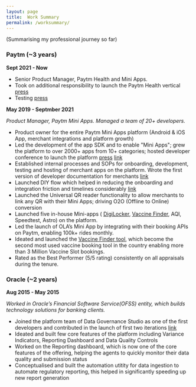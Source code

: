 ```yaml
---
layout: page
title:  Work Summary
permalink: /worksummary/
---
```

(Summarising my professional journey so far)

### Paytm (~3 years) ###

**Sept 2021 - Now**
- Senior Product Manager, Paytm Health and Mini Apps.
- Took on additional responsibility to launch the Paytm Health vertical [press](https://twitter.com/Paytm/status/1479712862746517506)  
- Testing [press](https://www.livemint.com/technology/paytm-users-can-now-create-their-health-id-know-its-benefits-11640596211499.html)


**May 2019 - Septmber 2021**

*Product Manager, Paytm Mini Apps. Managed a team of 20+ developers.*
  - Product owner for the entire Paytm Mini Apps platform (Android & iOS App, merchant integrations and platform growth)
  - Led the development of the app SDK and to enable "Mini Apps"; grew the platform to over 2000+ apps from 10+ categories; hosted developer conference to launch the platform [press](https://www.livemint.com/technology/apps/paytm-announces-mini-apps-developers-conference-on-8-october-11601965880559.html) [link](https://www.youtube.com/watch?v=nuK7Ct59Vyk&t=3162s)
  - Established internal processes and SOPs for onboarding, development, testing and hosting of merchant apps on the platform. Wrote the first version of developer documentation for merchants [link](https://business.paytm.com/docs/miniprograms/overview/)
  - Launched DIY flow which helped in reducing the onboarding and integration friction and timelines considerably [link](https://www.youtube.com/watch?v=W0qN81dujfs)
  - Launched the Universal QR reader functionality to allow merchants to link any QR with their Mini Apps; driving O2O (Offline to Online) conversion
  - Launched five in-house Mini-apps ( [DigiLocker](https://www.hindustantimes.com/business/paytm-integrates-digilocker-brings-access-to-documents-on-its-app-101634105338544.html), [Vaccine Finder](https://www.livemint.com/technology/apps/want-to-book-covid-19-vaccination-slots-on-paytm-here-s-how-11624093960278.html), AQI, Speedtest, Astro) on the platform.
  - Led the launch of OLA’s Mini App by integrating with their booking APIs on Paytm, enabling 100k+ rides monthly.
 - Ideated and launched the [Vaccine Finder tool](https://product-noob.github.io/Journey-to-create-the-Covid-Slot-Finder-Tool/), which become the second most used vaccine booking tool in the country enabling more than 3 Million Vaccine Slot bookings.
 - Rated as the Best Performer (5/5 rating) consistently on all appraisals during the tenure.


### Oracle (~2 years) ###

**Aug 2015 - May 2015**

*Worked in Oracle’s Financial Software Service(OFSS) entity, which builds technology solutions for banking clients.*
  - Joined the platform team of Data Governance Studio as one of the first developers and contributed in the launch of first two iterations [link](https://www.oracle.com/a/ocom/docs/industries/financial-services/ds-ofs-dgrr-3714726.pdf)
  - Ideated and built few core features of the platform including Variance Indicators, Reporting Dashboard and Data Quality Controls 
  - Worked on the Reporting dashboard, which is now one of the core features of the offering, helping the agents to quickly monitor their data quality and submission status
  - Conceptualised and built the automation utitity for data ingestion to automate regulatory reporting, this helped in significantly speeding up new report generation
  
